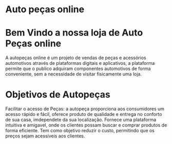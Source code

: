 # Auto peças online
# Bem Vindo a nossa loja de Auto Peças online
A autopeças online é um projeto de vendas de peças e acessórios automotivos através de plataformas digitais e aplicativos, a plataforma permite que o publico adquiram componentes automotivos de forma conveniente, sem a necessidade de visitar fisicamente uma loja.
# Objetivos de Autopeças
Facilitar o acesso de Peças: a autopeça proporciona aos consumidores um acesso rápido e fácil, oferece produto de qualidade e entrega no conforto de sua casa, imdependete da sua localização. Fornece uma plataforma intuitiva e amigavel, onde os clientes possam buscar e comprar produtos de forma eficiente. Tem como objetivo reduzir o custo, permitindo que os preços sejam acessíveis aos clientes.
